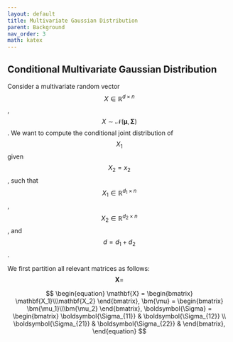 ```yaml
---
layout: default
title: Multivariate Gaussian Distribution
parent: Background
nav_order: 3
math: katex
---
```


## Conditional Multivariate Gaussian Distribution
Consider a multivariate random vector $$X\in\mathbb{R}^{d\times n}$$, $$X\sim\mathcal{N}(\boldsymbol{\mu},\boldsymbol{\Sigma})$$. We want to compute the conditional joint distribution of $$X_1$$ given $$X_2=x_2$$, such that $$X_1\in\mathbb{R}^{d_1\times n}$$, $$X_2\in\mathbb{R}^{d_2\times n}$$, and $$d=d_1+d_2$$. 

We first partition all relevant matrices as follows:
$$
\begin{equation}
\mathbf{X} = 
\end{equation}
$$

$$
\begin{equation}
\mathbf{X} = \begin{bmatrix}
        \mathbf{X_1}\\\mathbf{X_2}
    \end{bmatrix},
    \bm{\mu} = 
    \begin{bmatrix}
        \bm{\mu_1}\\\bm{\mu_2}
    \end{bmatrix},
    \boldsymbol{\Sigma} = 
    \begin{bmatrix}
        \boldsymbol{\Sigma_{11}} & \boldsymbol{\Sigma_{12}} \\
        \boldsymbol{\Sigma_{21}} & \boldsymbol{\Sigma_{22}} &
    \end{bmatrix},
\end{equation}
$$